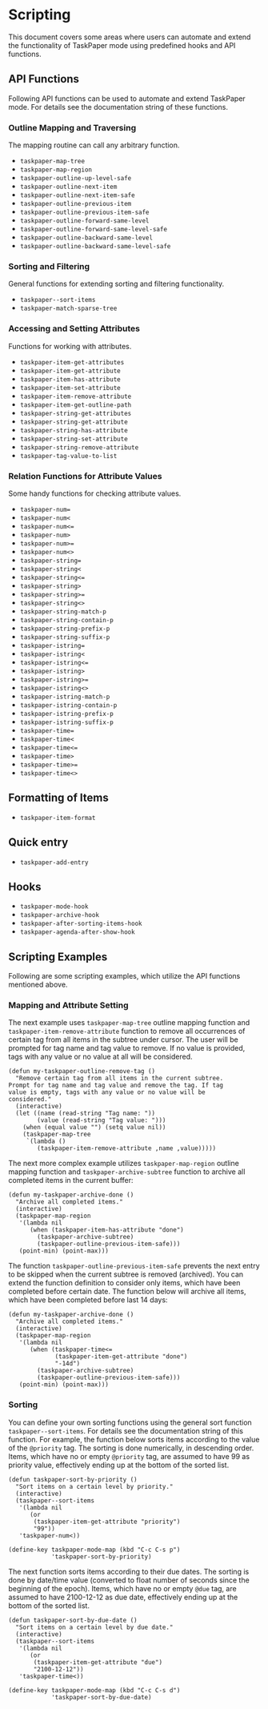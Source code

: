 

# Scripting

This document covers some areas where users can automate and extend the functionality of TaskPaper mode using predefined hooks and API functions.


## API Functions

Following API functions can be used to automate and extend TaskPaper mode. For details see the documentation string of these functions.


### Outline Mapping and Traversing

The mapping routine can call any arbitrary function.

 - `taskpaper-map-tree`
 - `taskpaper-map-region`
 - `taskpaper-outline-up-level-safe`
 - `taskpaper-outline-next-item`
 - `taskpaper-outline-next-item-safe`
 - `taskpaper-outline-previous-item`
 - `taskpaper-outline-previous-item-safe`
 - `taskpaper-outline-forward-same-level`
 - `taskpaper-outline-forward-same-level-safe`
 - `taskpaper-outline-backward-same-level`
 - `taskpaper-outline-backward-same-level-safe`


### Sorting and Filtering

General functions for extending sorting and filtering functionality.

 - `taskpaper--sort-items`
 - `taskpaper-match-sparse-tree`


### Accessing and Setting Attributes

Functions for working with attributes.

 - `taskpaper-item-get-attributes`
 - `taskpaper-item-get-attribute`
 - `taskpaper-item-has-attribute`
 - `taskpaper-item-set-attribute`
 - `taskpaper-item-remove-attribute`
 - `taskpaper-item-get-outline-path`
 - `taskpaper-string-get-attributes`
 - `taskpaper-string-get-attribute`
 - `taskpaper-string-has-attribute`
 - `taskpaper-string-set-attribute`
 - `taskpaper-string-remove-attribute`
 - `taskpaper-tag-value-to-list`


### Relation Functions for Attribute Values

Some handy functions for checking attribute values.

 - `taskpaper-num=`
 - `taskpaper-num<`
 - `taskpaper-num<=`
 - `taskpaper-num>`
 - `taskpaper-num>=`
 - `taskpaper-num<>`
 - `taskpaper-string=`
 - `taskpaper-string<`
 - `taskpaper-string<=`
 - `taskpaper-string>`
 - `taskpaper-string>=`
 - `taskpaper-string<>`
 - `taskpaper-string-match-p`
 - `taskpaper-string-contain-p`
 - `taskpaper-string-prefix-p`
 - `taskpaper-string-suffix-p`
 - `taskpaper-istring=`
 - `taskpaper-istring<`
 - `taskpaper-istring<=`
 - `taskpaper-istring>`
 - `taskpaper-istring>=`
 - `taskpaper-istring<>`
 - `taskpaper-istring-match-p`
 - `taskpaper-istring-contain-p`
 - `taskpaper-istring-prefix-p`
 - `taskpaper-istring-suffix-p`
 - `taskpaper-time=`
 - `taskpaper-time<`
 - `taskpaper-time<=`
 - `taskpaper-time>`
 - `taskpaper-time>=`
 - `taskpaper-time<>`


## Formatting of Items

 - `taskpaper-item-format`


## Quick entry

 - `taskpaper-add-entry`


## Hooks

 - `taskpaper-mode-hook`
 - `taskpaper-archive-hook`
 - `taskpaper-after-sorting-items-hook`
 - `taskpaper-agenda-after-show-hook`


## Scripting Examples

Following are some scripting examples, which utilize the API functions mentioned above.


### Mapping and Attribute Setting

The next example uses `taskpaper-map-tree` outline mapping function and `taskpaper-item-remove-attribute` function to remove all occurrences of certain tag from all items in the subtree under cursor. The user will be prompted for tag name and tag value to remove. If no value is provided, tags with any value or no value at all will be considered.

    (defun my-taskpaper-outline-remove-tag ()
      "Remove certain tag from all items in the current subtree.
    Prompt for tag name and tag value and remove the tag. If tag
    value is empty, tags with any value or no value will be
    considered."
      (interactive)
      (let ((name (read-string "Tag name: "))
            (value (read-string "Tag value: ")))
        (when (equal value "") (setq value nil))
        (taskpaper-map-tree
         `(lambda ()
            (taskpaper-item-remove-attribute ,name ,value)))))

The next more complex example utilizes `taskpaper-map-region` outline mapping function and `taskpaper-archive-subtree` function to archive all completed items in the current buffer:

    (defun my-taskpaper-archive-done ()
      "Archive all completed items."
      (interactive)
      (taskpaper-map-region
       '(lambda nil
          (when (taskpaper-item-has-attribute "done")
            (taskpaper-archive-subtree)
            (taskpaper-outline-previous-item-safe)))
       (point-min) (point-max)))

The function `taskpaper-outline-previous-item-safe` prevents the next entry to be skipped when the current subtree is removed (archived). You can extend the function definition to consider only items, which have been completed before certain date. The function below will archive all items, which have been completed before last 14 days:

    (defun my-taskpaper-archive-done ()
      "Archive all completed items."
      (interactive)
      (taskpaper-map-region
       '(lambda nil
          (when (taskpaper-time<=
                 (taskpaper-item-get-attribute "done")
                 "-14d")
            (taskpaper-archive-subtree)
            (taskpaper-outline-previous-item-safe)))
       (point-min) (point-max)))


### Sorting

You can define your own sorting functions using the general sort function `taskpaper--sort-items`. For details see the documentation string of this function. For example, the function below sorts items according to the value of the `@priority` tag. The sorting is done numerically, in descending order. Items, which have no or empty `@priority` tag, are assumed to have 99 as priority value, effectively ending up at the bottom of the sorted list.

    (defun taskpaper-sort-by-priority ()
      "Sort items on a certain level by priority."
      (interactive)
      (taskpaper--sort-items
       '(lambda nil
          (or
           (taskpaper-item-get-attribute "priority")
           "99"))
       'taskpaper-num<))

    (define-key taskpaper-mode-map (kbd "C-c C-s p")
                'taskpaper-sort-by-priority)

The next function sorts items according to their due dates. The sorting is done by date/time value (converted to float number of seconds since the beginning of the epoch). Items, which have no or empty `@due` tag, are assumed to have 2100-12-12 as due date, effectively ending up at the bottom of the sorted list.

    (defun taskpaper-sort-by-due-date ()
      "Sort items on a certain level by due date."
      (interactive)
      (taskpaper--sort-items
       '(lambda nil
          (or
           (taskpaper-item-get-attribute "due")
           "2100-12-12"))
       'taskpaper-time<))

    (define-key taskpaper-mode-map (kbd "C-c C-s d")
                'taskpaper-sort-by-due-date)

